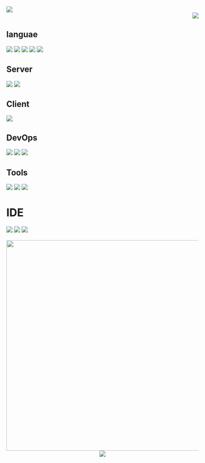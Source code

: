 
<!-- Header  -->
<img src="https://capsule-render.vercel.app/api?type=Rounded&color=FFFFFF&height=140&section=header&text=Hello!%20I'm%20Root&fontColor=223a5e&fontSize=70" />

 <!-- Hit Count  -->
<div align="Right">
 <a target="_blank" href="https://hits.seeyoufarm.com"><img src="https://hits.seeyoufarm.com/api/count/incr/badge.svg?url=https%3A%2F%2Fgithub.com%2FParkRootSeok%2Fhit-counter&count_bg=%23223A5E&title_bg=%237F7F7F&icon=googlekeep.svg&icon_color=%23FFFFFF&title=hits&edge_flat=true"/></a>
</div>

## languae
<div>
 <img src="https://img.shields.io/badge/java-%23ED8B00.svg?style=for-the-badge&logo=openjdk&logoColor=white"/>
 <img src="https://img.shields.io/badge/c-%2300599C.svg?style=for-the-badge&logo=c&logoColor=white"/>
 <img src="https://img.shields.io/badge/javascript-%23323330.svg?style=for-the-badge&logo=javascript&logoColor=%23F7DF1E"/>
 <img src="https://img.shields.io/badge/html5-%23E34F26.svg?style=for-the-badge&logo=html5&logoColor=white"/>
 <img src="https://img.shields.io/badge/css3-%231572B6.svg?style=for-the-badge&logo=css3&logoColor=white"/>
</div>

## Server
<div>
 <img src="https://img.shields.io/badge/spring-%236DB33F.svg?style=for-the-badge&logo=spring&logoColor=white"/> 
 <img src="https://img.shields.io/badge/mysql-4479A1.svg?style=for-the-badge&logo=mysql&logoColor=white"/> 
</div>

## Client
<div>
 <img src="https://img.shields.io/badge/spring-%236DB33F.svg?style=for-the-badge&logo=spring&logoColor=white"/>
</div>

## DevOps
<div>
 <img src="https://img.shields.io/badge/AWS-%23FF9900.svg?style=for-the-badge&logo=amazon-aws&logoColor=white"/> 
 <img src="https://img.shields.io/badge/docker-%230db7ed.svg?style=for-the-badge&logo=docker&logoColor=white"/>
 <img src="https://img.shields.io/badge/jenkins-%232C5263.svg?style=for-the-badge&logo=jenkins&logoColor=white">
</div>

## Tools
<div>
 <img src="https://img.shields.io/badge/git-%23F05033.svg?style=for-the-badge&logo=git&logoColor=white"/>
 <img src="https://img.shields.io/badge/github-%23121011.svg?style=for-the-badge&logo=github&logoColor=white"/>
 <img src="https://img.shields.io/badge/Postman-FF6C37?style=for-the-badge&logo=postman&logoColor=white/>
 <img src="https://img.shields.io/badge/Notion-%23000000.svg?style=for-the-badge&logo=notion&logoColor=white">
</div>

# IDE
<div>
 <img src="https://img.shields.io/badge/IntelliJIDEA-000000.svg?style=for-the-badge&logo=intellij-idea&logoColor=white"/> 
 <img src="https://img.shields.io/badge/Visual%20Studio%20Code-0078d7.svg?style=for-the-badge&logo=visual-studio-code&logoColor=white"/>
 <img src="https://img.shields.io/badge/Eclipse-FE7A16.svg?style=for-the-badge&logo=Eclipse&logoColor=white"/>
</div>

<br>

<div align="center">
   <img src="http://mazassumnida.wtf/api/v2/generate_badge?boj=parkrootseok" width="550rem" />
   <img src="https://github-readme-stats.vercel.app/api/top-langs/?username=parkrootseok" />
</div>
